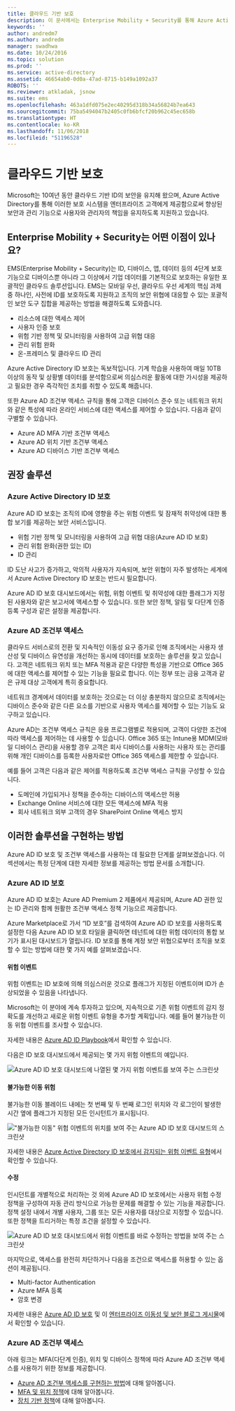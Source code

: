 ```yaml
---
title: 클라우드 기반 보호
description: 이 문서에서는 Enterprise Mobility + Security를 통해 Azure Active Directory 내의 도구를 활용하여 사전에 ID를 보호하도록 지원하고 조직의 보안 위협에 대응할 수 있는 포괄적인 보안 도구 집합을 제공하는 방법을 설명합니다.
keywords: ''
author: andredm7
ms.author: andredm
manager: swadhwa
ms.date: 10/24/2016
ms.topic: solution
ms.prod: ''
ms.service: active-directory
ms.assetid: 46654ab0-0d0a-47ad-8715-b149a1092a37
ROBOTS: ''
ms.reviewer: atkladak, jsnow
ms.suite: ems
ms.openlocfilehash: 463a1dfd075e2ec40295d318b34a56824b7ea643
ms.sourcegitcommit: 75ba5494047b2405c0fb6bfcf20b962c45ec658b
ms.translationtype: HT
ms.contentlocale: ko-KR
ms.lasthandoff: 11/06/2018
ms.locfileid: "51196528"
---
```

# <a name="cloud-powered-protection"></a>클라우드 기반 보호
Microsoft는 10여년 동안 클라우드 기반 ID의 보안을 유지해 왔으며, Azure Active Directory를 통해 이러한 보호 시스템을 엔터프라이즈 고객에게 제공함으로써 향상된 보안과 관리 기능으로 사용자와 관리자의 책임을 유지하도록 지원하고 있습니다.

## <a name="how-can-enterprise-mobility--security-help-you"></a>Enterprise Mobility + Security는 어떤 이점이 있나요?
EMS(Enterprise Mobility + Security)는 ID, 디바이스, 앱, 데이터 등의 4단계 보호 기능으로 디바이스뿐 아니라 그 이상에서 기업 데이터를 기본적으로 보호하는 유일한 포괄적인 클라우드 솔루션입니다. EMS는 모바일 우선, 클라우드 우선 세계의 핵심 과제 중 하나인, 사전에 ID를 보호하도록 지원하고 조직의 보안 위협에 대응할 수 있는 포괄적인 보안 도구 집합을 제공하는 방법을 해결하도록 도와줍니다.
- 리소스에 대한 액세스 제어
- 사용자 인증 보호
- 위험 기반 정책 및 모니터링을 사용하여 고급 위협 대응
- 관리 위험 완화
- 온-프레미스 및 클라우드 ID 관리

Azure Active Directory ID 보호는 독보적입니다. 기계 학습을 사용하여 매일 10TB 이상의 동작 및 상황별 데이터를 분석함으로써 의심스러운 활동에 대한 가시성을 제공하고 필요한 경우 즉각적인 조치를 취할 수 있도록 해줍니다.

또한 Azure AD 조건부 액세스 규칙을 통해 고객은 디바이스 준수 또는 네트워크 위치와 같은 특성에 따라 온라인 서비스에 대한 액세스를 제어할 수 있습니다. 다음과 같이 구별할 수 있습니다.
- Azure AD MFA 기반 조건부 액세스
- Azure AD 위치 기반 조건부 액세스
- Azure AD 디바이스 기반 조건부 액세스


## <a name="recommended-solution"></a>권장 솔루션
### <a name="azure-active-directory-identity-protection"></a>Azure Active Directory ID 보호

Azure AD ID 보호는 조직의 ID에 영향을 주는 위험 이벤트 및 잠재적 취약성에 대한 통합 보기를 제공하는 보안 서비스입니다.
- 위험 기반 정책 및 모니터링을 사용하여 고급 위협 대응(Azure AD ID 보호)
- 관리 위험 완화(권한 있는 ID)
- ID 관리

ID 도난 사고가 증가하고, 악의적 사용자가 지속되며, 보안 위협이 자주 발생하는 세계에서 Azure Active Directory ID 보호는 반드시 필요합니다.

Azure AD ID 보호 대시보드에서는 위험, 위험 이벤트 및 취약성에 대한 플래그가 지정된 사용자와 같은 보고서에 액세스할 수 있습니다. 또한 보안 정책, 알림 및 다단계 인증 등록 구성과 같은 설정을 제공합니다.
### <a name="azure-ad-conditional-access"></a>Azure AD 조건부 액세스
클라우드 서비스로의 전환 및 지속적인 이동성 요구 증가로 인해 조직에서는 사용자 생산성 및 디바이스 유연성을 개선하는 동시에 데이터를 보호하는 솔루션을 찾고 있습니다. 고객은 네트워크 위치 또는 MFA 적용과 같은 다양한 특성을 기반으로 Office 365에 대한 액세스를 제어할 수 있는 기능을 필요로 합니다. 이는 정부 또는 금융 고객과 같은 규제 대상 고객에게 특히 중요합니다.

네트워크 경계에서 데이터를 보호하는 것으로는 더 이상 충분하지 않으므로 조직에서는 디바이스 준수와 같은 다른 요소를 기반으로 사용자 액세스를 제어할 수 있는 기능도 요구하고 있습니다.

Azure AD는 조건부 액세스 규칙은 응용 프로그램별로 적용되며, 고객이 다양한 조건에 따라 액세스를 제어하는 데 사용할 수 있습니다. Office 365 또는 Intune용 MDM(모바일 디바이스 관리)을 사용할 경우 고객은 회사 디바이스를 사용하는 사용자 또는 관리를 위해 개인 디바이스를 등록한 사용자로만 Office 365 액세스를 제한할 수 있습니다.

예를 들어 고객은 다음과 같은 제어를 적용하도록 조건부 액세스 규칙을 구성할 수 있습니다.
- 도메인에 가입되거나 정책을 준수하는 디바이스의 액세스만 허용
- Exchange Online 서비스에 대한 모든 액세스에 MFA 적용
- 회사 네트워크 외부 고객의 경우 SharePoint Online 액세스 방지

## <a name="how-to-implement-these-solutions"></a>이러한 솔루션을 구현하는 방법

Azure AD ID 보호 및 조건부 액세스를 사용하는 데 필요한 단계를 살펴보겠습니다. 이 섹션에서는 특정 단계에 대한 자세한 정보를 제공하는 방법 문서를 소개합니다.

### <a name="azure-ad-identity-protection"></a>Azure AD ID 보호
Azure AD ID 보호는 Azure AD Premium 2 제품에서 제공되며, Azure AD 권한 있는 ID 관리와 함께 원활한 조건부 액세스 정책 기능으르 제공합니다.

Azure Marketplace로 가서 “ID 보호”를 검색하여 Azure AD ID 보호를 사용하도록 설정한 다음 Azure AD ID 보호 타일을 클릭하면 테넌트에 대한 위험 데이터의 통합 보기가 표시된 대시보드가 열립니다. ID 보호를 통해 계정 보안 위협으로부터 조직을 보호할 수 있는 방법에 대한 몇 가지 예를 살펴보겠습니다.

#### <a name="risk-events"></a>위험 이벤트
위험 이벤트는 ID 보호에 의해 의심스러운 것으로 플래그가 지정된 이벤트이며 ID가 손상되었을 수 있음을 나타냅니다.

Microsoft는 이 분야에 계속 투자하고 있으며, 지속적으로 기존 위험 이벤트의 감지 정확도를 개선하고 새로운 위험 이벤트 유형을 추가할 계획입니다. 예를 들어 불가능한 이동 위험 이벤트를 조사할 수 있습니다.

자세한 내용은 [Azure AD ID Playbook](https://azure.microsoft.com/documentation/articles/active-directory-identityprotection-playbook/)에서 확인할 수 있습니다.

다음은 ID 보호 대시보드에서 제공되는 몇 가지 위험 이벤트의 예입니다.

![Azure AD ID 보호 대시보드에 나열된 몇 가지 위험 이벤트를 보여 주는 스크린샷](./media/cloud-powered-protection/cloud-powered-protection-fig1.png)

#### <a name="impossible-travels-risk"></a>불가능한 이동 위험
불가능한 이동 블레이드 내에는 첫 번째 및 두 번째 로그인 위치와 각 로그인이 발생한 시간 옆에 플래그가 지정된 모든 인시턴트가 표시됩니다.

!["불가능한 이동" 위험 이벤트의 위치를 보여 주는 Azure AD ID 보호 대시보드의 스크린샷](./media/cloud-powered-protection/cloud-powered-protection-fig2.png)

자세한 내용은 [Azure Active Directory ID 보호에서 감지되는 위험 이벤트 유형](https://azure.microsoft.com/documentation/articles/active-directory-identityprotection-risk-events-types/)에서 확인할 수 있습니다.

#### <a name="remediation"></a>수정
인시던트를 개별적으로 처리하는 것 외에 Azure AD ID 보호에서는 사용자 위험 수정 정책을 구성하여 자동 관리 방식으로 가능한 문제를 해결할 수 있는 기능을 제공합니다. 정책 설정 내에서 개별 사용자, 그룹 또는 모든 사용자를 대상으로 지정할 수 있습니다. 또한 정책을 트리거하는 특정 조건을 설정할 수 있습니다.

![Azure AD ID 보호 대시보드에서 위험 이벤트를 바로 수정하는 방법을 보여 주는 스크린샷](./media/cloud-powered-protection/cloud-powered-protection-fig3.png)

마지막으로, 액세스를 완전히 차단하거나 다음을 조건으로 액세스를 허용할 수 있는 옵션이 제공됩니다.
- Multi-factor Authentication
- Azure MFA 등록
- 암호 변경

자세한 내용은 [Azure AD ID 보호](https://azure.microsoft.com/documentation/articles/active-directory-identityprotection/) 및 이 [엔터프라이즈 이동성 및 보안 블로그 게시물](https://blogs.technet.microsoft.com/enterprisemobility/2016/09/07/azuread-identity-protection-azure-ad-privileged-identity-management-and-azure-ad-premium-p2-will-be-generally-available-sept-15th/)에서 확인할 수 있습니다.

### <a name="azure-ad-conditional-access"></a>Azure AD 조건부 액세스
아래 링크는 MFA(다단계 인증), 위치 및 디바이스 정책에 따라 Azure AD 조건부 액세스를 사용하기 위한 정보를 제공합니다.
- [Azure AD 조건부 액세스를 구현하는 방법](https://azure.microsoft.com/documentation/articles/active-directory-conditional-access/)에 대해 알아봅니다.
- [MFA 및 위치 정책](https://azure.microsoft.com/documentation/articles/active-directory-conditional-access-azuread-connected-apps/)에 대해 알아봅니다.
- [장치 기반 정책](https://azure.microsoft.com/documentation/articles/active-directory-conditional-access-policy-connected-applications/)에 대해 알아봅니다.
